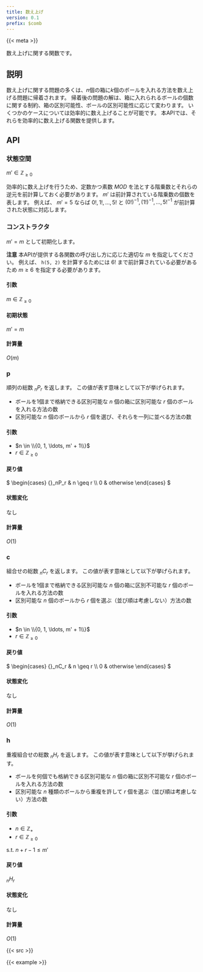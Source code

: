 ```yaml
---
title: 数え上げ
version: 0.1
prefix: $comb
---
```


{{< meta >}}

数え上げに関する関数です。

## 説明
数え上げに関する問題の多くは、$n$個の箱に$k$個のボールを入れる方法を数え上げる問題に帰着されます。
帰着後の問題の解は、箱に入れられるボールの個数に関する制約、箱の区別可能性、ボールの区別可能性に応じて変わります。
いくつかのケースについては効率的に数え上げることが可能です。
本APIでは、それらを効率的に数え上げる関数を提供します。

## API

### 状態空間
$m' \in \mathbb{Z}_{\geq 0}$

効率的に数え上げを行うため、定数かつ素数 $MOD$ を法とする階乗数とそれらの逆元を前計算しておく必要があります。
$m'$ は前計算されている階乗数の個数を表します。
例えば、 $m' = 5$ ならば $0!, 1!, \ldots, 5!$ と $(0!)^{-1}, (1!)^{-1}, \ldots, 5!^{-1}$ が前計算された状態に対応します。

### コンストラクタ
$m' = m$ として初期化します。

**注意** 本APIが提供する各関数の呼び出し方に応じた適切な $m$ を指定してください。
例えば、 `h(5, 2)` を計算するためには $6!$ まで前計算されている必要があるため $m \geq 6$ を指定する必要があります。

#### 引数
$m \in \mathbb{Z}_{\geq 0}$

#### 初期状態
$m' = m$

#### 計算量
$O(m)$

### p
順列の総数 ${}_nP_r$ を返します。
この値が表す意味として以下が挙げられます。
- ボールを1個まで格納できる区別可能な $n$ 個の箱に区別可能な $r$ 個のボールを入れる方法の数
- 区別可能な $n$ 個のボールから $r$ 個を選び、それらを一列に並べる方法の数

#### 引数
- $n \in \\{0, 1, \ldots, m' + 1\\}$
- $r \in \mathbb{Z}_{\geq 0}$

#### 戻り値
$
\begin{cases}
{}_nP_r & n \geq r \\\\
0 & otherwise
\end{cases}
$

#### 状態変化
なし

#### 計算量
$O(1)$

### c
組合せの総数 ${}_nC_r$ を返します。
この値が表す意味として以下が挙げられます。
- ボールを1個まで格納できる区別可能な $n$ 個の箱に区別不可能な $r$ 個のボールを入れる方法の数
- 区別可能な $n$ 個のボールから $r$ 個を選ぶ（並び順は考慮しない）方法の数

####  引数
- $n \in \\{0, 1, \ldots, m' + 1\\}$
- $r \in \mathbb{Z}_{\geq 0}$

#### 戻り値
$
\begin{cases}
{}_nC_r & n \geq r \\\\
0 & otherwise
\end{cases}
$

#### 状態変化
なし

#### 計算量
$O(1)$

### h
重複組合せの総数 ${}_nH_r$ を返します。
この値が表す意味として以下が挙げられます。
- ボールを何個でも格納できる区別可能な $n$ 個の箱に区別不可能な $r$ 個のボールを入れる方法の数
- 区別可能な $n$ 種類のボールから重複を許して $r$ 個を選ぶ（並び順は考慮しない）方法の数

#### 引数
- $n \in \mathbb{Z}_{+}$
- $r \in \mathbb{Z}_{\geq 0}$

s.t. $n + r - 1 \leq m'$

#### 戻り値
${}_nH_r$

#### 状態変化
なし

#### 計算量
$O(1)$

{{< src >}}

{{< example >}}
